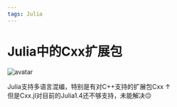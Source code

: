 ```yaml
---
tags: Julia
---
```

# Julia中的Cxx扩展包  
![avatar](https://s1.ax1x.com/2020/07/20/U4vC8S.png)

Julia支持多语言混编，特别是有对C++支持的扩展包Cxx  &uarr;  
但是Cxx.jl对目前的Julia1.4还不够支持，未能解决😔


